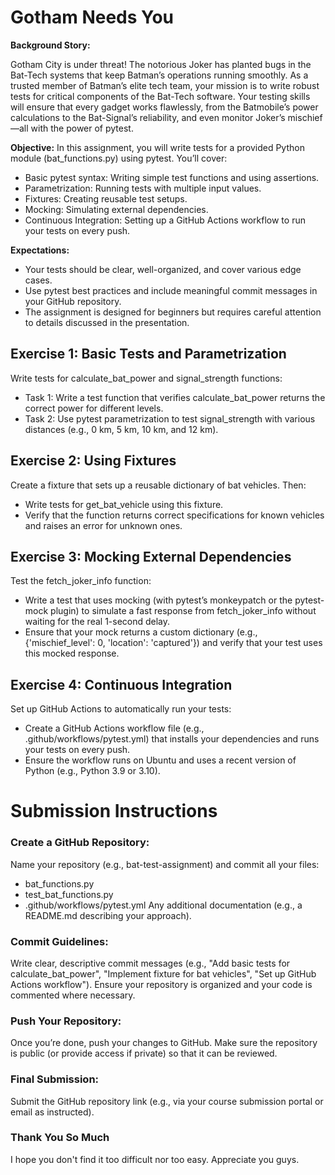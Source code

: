 # Gotham Needs You
**Background Story:**

Gotham City is under threat! The notorious Joker has planted bugs in the Bat-Tech systems that keep Batman’s operations running smoothly. As a trusted member of Batman’s elite tech team, your mission is to write robust tests for critical components of the Bat-Tech software. Your testing skills will ensure that every gadget works flawlessly, from the Batmobile’s power calculations to the Bat-Signal’s reliability, and even monitor Joker’s mischief—all with the power of pytest.

**Objective:**
In this assignment, you will write tests for a provided Python module (bat_functions.py) using pytest. You’ll cover:
- Basic pytest syntax: Writing simple test functions and using assertions.
- Parametrization: Running tests with multiple input values.
- Fixtures: Creating reusable test setups.
- Mocking: Simulating external dependencies.
- Continuous Integration: Setting up a GitHub Actions workflow to run your tests on every push.

**Expectations:**
- Your tests should be clear, well-organized, and cover various edge cases.
- Use pytest best practices and include meaningful commit messages in your GitHub repository.
- The assignment is designed for beginners but requires careful attention to details discussed in the presentation.

## Exercise 1: Basic Tests and Parametrization
Write tests for calculate_bat_power and signal_strength functions:
- Task 1: Write a test function that verifies calculate_bat_power returns the correct power for different levels.
- Task 2: Use pytest parametrization to test signal_strength with various distances (e.g., 0 km, 5 km, 10 km, and 12 km).

## Exercise 2: Using Fixtures
Create a fixture that sets up a reusable dictionary of bat vehicles. Then:
- Write tests for get_bat_vehicle using this fixture.
- Verify that the function returns correct specifications for known vehicles and raises an error for unknown ones.

## Exercise 3: Mocking External Dependencies
Test the fetch_joker_info function:
- Write a test that uses mocking (with pytest’s monkeypatch or the pytest-mock plugin) to simulate a fast response from fetch_joker_info without waiting for the real 1-second delay.
- Ensure that your mock returns a custom dictionary (e.g., {'mischief_level': 0, 'location': 'captured'}) and verify that your test uses this mocked response.

## Exercise 4: Continuous Integration
Set up GitHub Actions to automatically run your tests:
- Create a GitHub Actions workflow file (e.g., .github/workflows/pytest.yml) that installs your dependencies and runs your tests on every push.
- Ensure the workflow runs on Ubuntu and uses a recent version of Python (e.g., Python 3.9 or 3.10).

# Submission Instructions
### Create a GitHub Repository:
Name your repository (e.g., bat-test-assignment) and commit all your files:
- bat_functions.py
- test_bat_functions.py
- .github/workflows/pytest.yml
Any additional documentation (e.g., a README.md describing your approach).

### Commit Guidelines:
Write clear, descriptive commit messages (e.g., "Add basic tests for calculate_bat_power", "Implement fixture for bat vehicles", "Set up GitHub Actions workflow").
Ensure your repository is organized and your code is commented where necessary.

### Push Your Repository:
Once you’re done, push your changes to GitHub. Make sure the repository is public (or provide access if private) so that it can be reviewed.

### Final Submission:
Submit the GitHub repository link (e.g., via your course submission portal or email as instructed).

### Thank You So Much
I hope you don't find it too difficult nor too easy. Appreciate you guys. 
